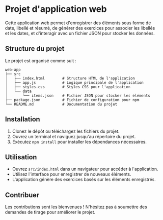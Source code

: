 # Projet d'application web

Cette application web permet d'enregistrer des éléments sous forme de date, libellé et résumé, de générer des exercices pour associer les libellés et les dates, et d'interagir avec un fichier JSON pour stocker les données.

## Structure du projet

Le projet est organisé comme suit :

```
web-app
├── src
│   ├── index.html        # Structure HTML de l'application
│   ├── app.js            # Logique principale de l'application
│   ├── styles.css        # Styles CSS pour l'application
│   └── data
│       └── items.json    # Fichier JSON pour stocker les éléments
├── package.json          # Fichier de configuration pour npm
└── README.md             # Documentation du projet
```

## Installation

1. Clonez le dépôt ou téléchargez les fichiers du projet.
2. Ouvrez un terminal et naviguez jusqu'au répertoire du projet.
3. Exécutez `npm install` pour installer les dépendances nécessaires.

## Utilisation

- Ouvrez `src/index.html` dans un navigateur pour accéder à l'application.
- Utilisez l'interface pour enregistrer de nouveaux éléments.
- L'application génère des exercices basés sur les éléments enregistrés.

## Contribuer

Les contributions sont les bienvenues ! N'hésitez pas à soumettre des demandes de tirage pour améliorer le projet.